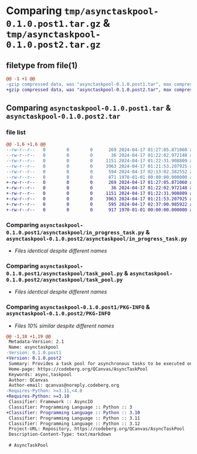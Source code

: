# Comparing `tmp/asynctaskpool-0.1.0.post1.tar.gz` & `tmp/asynctaskpool-0.1.0.post2.tar.gz`

## filetype from file(1)

```diff
@@ -1 +1 @@
-gzip compressed data, was "asynctaskpool-0.1.0.post1.tar", max compression
+gzip compressed data, was "asynctaskpool-0.1.0.post2.tar", max compression
```

## Comparing `asynctaskpool-0.1.0.post1.tar` & `asynctaskpool-0.1.0.post2.tar`

### file list

```diff
@@ -1,6 +1,6 @@
--rw-r--r--   0        0        0      269 2024-04-17 01:27:05.871060 asynctaskpool-0.1.0.post1/README.md
--rw-r--r--   0        0        0       36 2024-04-17 01:22:02.972148 asynctaskpool-0.1.0.post1/asynctaskpool/__init__.py
--rw-r--r--   0        0        0     1151 2024-04-17 01:22:31.908809 asynctaskpool-0.1.0.post1/asynctaskpool/in_progress_task.py
--rw-r--r--   0        0        0     3963 2024-04-17 01:21:53.207925 asynctaskpool-0.1.0.post1/asynctaskpool/task_pool.py
--rw-r--r--   0        0        0      594 2024-04-17 02:13:02.382552 asynctaskpool-0.1.0.post1/pyproject.toml
--rw-r--r--   0        0        0      871 1970-01-01 00:00:00.000000 asynctaskpool-0.1.0.post1/PKG-INFO
+-rw-r--r--   0        0        0      269 2024-04-17 01:27:05.871060 asynctaskpool-0.1.0.post2/README.md
+-rw-r--r--   0        0        0       36 2024-04-17 01:22:02.972148 asynctaskpool-0.1.0.post2/asynctaskpool/__init__.py
+-rw-r--r--   0        0        0     1151 2024-04-17 01:22:31.908809 asynctaskpool-0.1.0.post2/asynctaskpool/in_progress_task.py
+-rw-r--r--   0        0        0     3963 2024-04-17 01:21:53.207925 asynctaskpool-0.1.0.post2/asynctaskpool/task_pool.py
+-rw-r--r--   0        0        0      595 2024-04-17 02:37:00.985922 asynctaskpool-0.1.0.post2/pyproject.toml
+-rw-r--r--   0        0        0      917 1970-01-01 00:00:00.000000 asynctaskpool-0.1.0.post2/PKG-INFO
```

### Comparing `asynctaskpool-0.1.0.post1/asynctaskpool/in_progress_task.py` & `asynctaskpool-0.1.0.post2/asynctaskpool/in_progress_task.py`

 * *Files identical despite different names*

### Comparing `asynctaskpool-0.1.0.post1/asynctaskpool/task_pool.py` & `asynctaskpool-0.1.0.post2/asynctaskpool/task_pool.py`

 * *Files identical despite different names*

### Comparing `asynctaskpool-0.1.0.post1/PKG-INFO` & `asynctaskpool-0.1.0.post2/PKG-INFO`

 * *Files 10% similar despite different names*

```diff
@@ -1,18 +1,19 @@
 Metadata-Version: 2.1
 Name: asynctaskpool
-Version: 0.1.0.post1
+Version: 0.1.0.post2
 Summary: Provides a task pool for asynchronous tasks to be executed only once.
 Home-page: https://codeberg.org/QCanvas/AsyncTaskPool
 Keywords: async,taskpool
 Author: QCanvas
 Author-email: qcanvas@noreply.codeberg.org
-Requires-Python: >=3.11,<4.0
+Requires-Python: >=3.10
 Classifier: Framework :: AsyncIO
 Classifier: Programming Language :: Python :: 3
+Classifier: Programming Language :: Python :: 3.10
 Classifier: Programming Language :: Python :: 3.11
 Classifier: Programming Language :: Python :: 3.12
 Project-URL: Repository, https://codeberg.org/QCanvas/AsyncTaskPool
 Description-Content-Type: text/markdown
 
 # AsyncTaskPool
```

